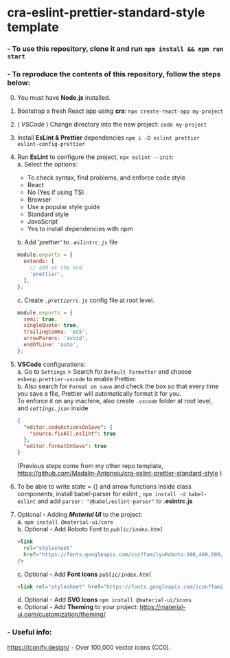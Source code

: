 # cra-eslint-prettier-standard-style template

### - To use this repository, clone it and run `npm install && npm run start`

### - To reproduce the contents of this repository, follow the steps below:

0. You must have **Node.js** installed.
1. Bootstrap a fresh React app using **cra**: `npx create-react-app my-project`
2. ( _VSCode_ ) Change directory into the new project: `code my-project`
3. Install **EsLint & Prettier** dependencies `npm i -D eslint prettier eslint-config-prettier`
4. Run **EsLint** to configure the project, `npx eslint --init`:  
    a. Select the options:

   - To check syntax, find problems, and enforce code style
   - React
   - No (Yes if using TS)
   - Browser
   - Use a popular style guide
   - Standard style
   - JavaScript
   - Yes to install dependencies with npm

   b. Add _'prettier'_ to _`.eslintrc.js`_ file

   ```javascript
   module.exports = {
     extends: [
       // add at the end
       'prettier',
     ],
   };
   ```

   c. Create _`.prettierrc.js`_ config file at root level.

   ```javascript
   module.exports = {
     semi: true,
     singleQuote: true,
     trailingComma: 'es5',
     arrowParens: 'avoid',
     endOfLine: 'auto',
   };
   ```

5. **VSCode** configurations:  
    a. Go to `Settings` > Search for `Default Formatter` and choose `esbenp.prettier-vscode` to enable Prettier.  
    b. Also search for `Format on save` and check the box so that every time you save a file, Prettier will automatically format it for you.  
    To enforce it on any machine, also create _`.vscode`_ folder at root level, and _`settings.json`_ inside

   ```json
   {
     "editor.codeActionsOnSave": {
       "source.fixAll.eslint": true
     },
     "editor.formatOnSave": true
   }
   ```

   (Previous steps come from my other repo template, https://github.com/Madalin-Antonoiu/cra-eslint-prettier-standard-style )

6. To be able to write state = {} and arrow functions inside class components, install babel-parser for eslint , `npm install -d babel-eslint` and add `parser: "@babel/eslint-parser"` to **.esintrc.js**

7. Optional - Adding _**Material UI**_ to the project:  
    a. `npm install @material-ui/core`  
    b. Optional - Add Roboto Font to _`public/index.html`_

   ```HTML
   <link
     rel="stylesheet"
     href="https://fonts.googleapis.com/css?family=Roboto:300,400,500,700&display=swap"
   />
   ```

   c. Optional - Add **Font Icons** _`public/index.html`_

   ```HTML
   <link rel="stylesheet" href="https://fonts.googleapis.com/icon?family=Material+Icons" />
   ```

   d. Optional - Add **SVG Icons** `npm install @material-ui/icons`  
   e. Optional - Add **Theming** to your project:
   https://material-ui.com/customization/theming/

### - Useful info:

https://iconify.design/ - Over 100,000 vector icons (CC0).
